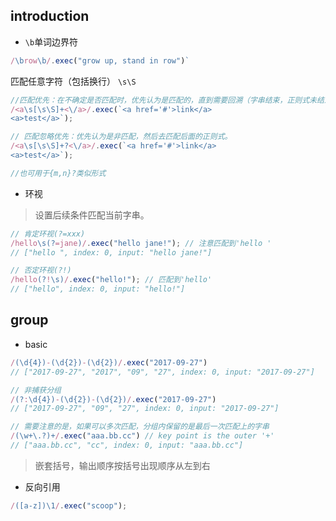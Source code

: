 
## introduction

* `\b`单词边界符

```js 
/\brow\b/.exec("grow up, stand in row")`
```

匹配任意字符（包括换行）
`\s\S`
```js
//匹配优先：在不确定是否匹配时，优先认为是匹配的，直到需要回溯（字串结束，正则式未结束），依次倒推。
/<a\s[\s\S]+<\/a>/.exec(`<a href='#'>link</a>
<a>test</a>`);

// 匹配忽略优先：优先认为是非匹配，然后去匹配后面的正则式。
/<a\s[\s\S]+?<\/a>/.exec(`<a href='#'>link</a>
<a>test</a>`);

//也可用于{m,n}?类似形式
```

* 环视

>设置后续条件匹配当前字串。

```js
// 肯定环视(?=xxx)
/hello\s(?=jane)/.exec("hello jane!"); // 注意匹配到'hello '
// ["hello ", index: 0, input: "hello jane!"]

// 否定环视(?!)
/hello(?!\s)/.exec("hello!"); // 匹配到'hello'
// ["hello", index: 0, input: "hello!"]
```

## group

* basic

```js
/(\d{4})-(\d{2})-(\d{2})/.exec("2017-09-27")
// ["2017-09-27", "2017", "09", "27", index: 0, input: "2017-09-27"]

// 非捕获分组
/(?:\d{4})-(\d{2})-(\d{2})/.exec("2017-09-27")
// ["2017-09-27", "09", "27", index: 0, input: "2017-09-27"]

// 需要注意的是，如果可以多次匹配，分组内保留的是最后一次匹配上的字串
/(\w+\.?)+/.exec("aaa.bb.cc") // key point is the outer '+'
// ["aaa.bb.cc", "cc", index: 0, input: "aaa.bb.cc"]
```
>嵌套括号，输出顺序按括号出现顺序从左到右

* 反向引用

```js
/([a-z])\1/.exec("scoop");
```